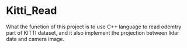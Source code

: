 # Kitti_Read

What the function of this project is to use C++ language to read odemtry part of KITTI dataset, and it also implement the projection between lidar data and camera image.

